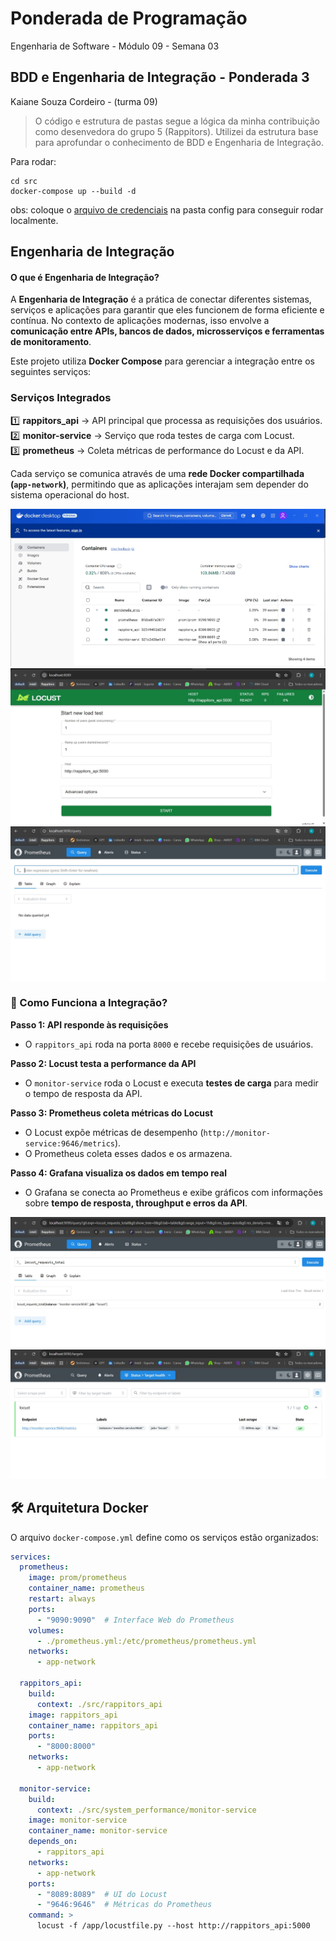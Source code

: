 # Ponderada de Programação

Engenharia de Software - Módulo 09 - Semana 03 

## BDD e Engenharia de Integração - Ponderada 3

Kaiane Souza Cordeiro - (turma 09)

> O código e estrutura de pastas segue a lógica da minha contribuição como desenvedora do grupo 5 (Rappitors). Utilizei da estrutura base para aprofundar o conhecimento de BDD e Engenharia de Integração.

Para rodar:
```
cd src 
docker-compose up --build -d
```

obs: coloque o [arquivo de credenciais](https://drive.google.com/file/d/1ERj98PoCOa4tzDmaxX0FFMESldcTcw4S/view?usp=sharing) na pasta config para conseguir rodar localmente.

## Engenharia de Integração
#### O que é Engenharia de Integração?
A **Engenharia de Integração** é a prática de conectar diferentes sistemas, serviços e aplicações para garantir que eles funcionem de forma eficiente e contínua. No contexto de aplicações modernas, isso envolve a **comunicação entre APIs, bancos de dados, microsserviços e ferramentas de monitoramento**.


Este projeto utiliza **Docker Compose** para gerenciar a integração entre os seguintes serviços:

### Serviços Integrados
1️⃣ **rappitors_api** → API principal que processa as requisições dos usuários.  
2️⃣ **monitor-service** → Serviço que roda testes de carga com Locust.  
3️⃣ **prometheus** → Coleta métricas de performance do Locust e da API.  

Cada serviço se comunica através de uma **rede Docker compartilhada (`app-network`)**, permitindo que as aplicações interajam sem depender do sistema operacional do host.

![](imagens/docker.jpg)
</br>
![](imagens/locust.jpg)
</br>
![](imagens/prometheus.jpg)

### **🔗 Como Funciona a Integração?**
 **Passo 1: API responde às requisições**  
- O `rappitors_api` roda na porta `8000` e recebe requisições de usuários.

 **Passo 2: Locust testa a performance da API**  
- O `monitor-service` roda o Locust e executa **testes de carga** para medir o tempo de resposta da API.

 **Passo 3: Prometheus coleta métricas do Locust**  
- O Locust expõe métricas de desempenho (`http://monitor-service:9646/metrics`).  
- O Prometheus coleta esses dados e os armazena.

 **Passo 4: Grafana visualiza os dados em tempo real**  
- O Grafana se conecta ao Prometheus e exibe gráficos com informações sobre **tempo de resposta, throughput e erros da API**.

![](imagens/prometheus-locust.jpg)
</br>
![](imagens/prometheus-target.jpg)


## **🛠️ Arquitetura Docker**
O arquivo `docker-compose.yml` define como os serviços estão organizados:

```yaml
services:
  prometheus:
    image: prom/prometheus
    container_name: prometheus
    restart: always
    ports:
      - "9090:9090"  # Interface Web do Prometheus
    volumes:
      - ./prometheus.yml:/etc/prometheus/prometheus.yml
    networks:
      - app-network

  rappitors_api:
    build:
      context: ./src/rappitors_api
    image: rappitors_api
    container_name: rappitors_api
    ports:
      - "8000:8000"
    networks:
      - app-network

  monitor-service:
    build:
      context: ./src/system_performance/monitor-service
    image: monitor-service
    container_name: monitor-service
    depends_on:
      - rappitors_api
    networks:
      - app-network
    ports:
      - "8089:8089"  # UI do Locust
      - "9646:9646"  # Métricas do Prometheus
    command: >
      locust -f /app/locustfile.py --host http://rappitors_api:5000
```

